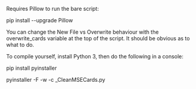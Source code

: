 Requires Pillow to run the bare script:

pip install --upgrade Pillow

You can change the New File vs Overwrite behaviour with the overwrite_cards variable at the top of the script. It should be obvious as to what to do.

To compile yourself, install Python 3, then do the following in a console:

pip install pyinstaller

pyinstaller -F -w -c _CleanMSECards.py